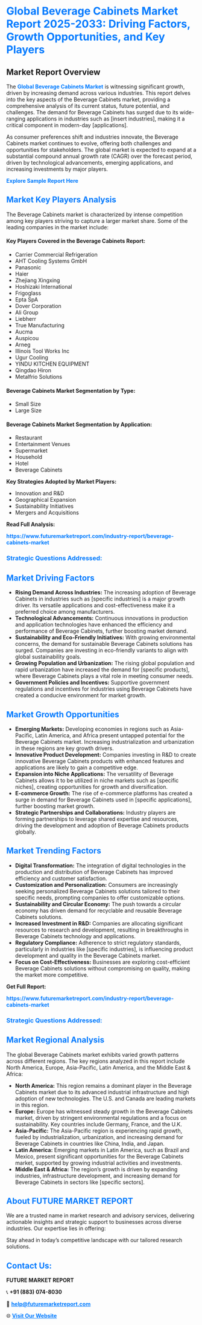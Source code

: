 <h1 style="color: #007BFF;">Global Beverage Cabinets Market Report 2025-2033: Driving Factors, Growth Opportunities, and Key Players</h1>

<section id="overview">
<h2>Market Report Overview</h2>
<p>The <a href="https://www.futuremarketreport.com/industry-report/beverage-cabinets-market" style="color: #007BFF; text-decoration: none;"><strong>Global Beverage Cabinets Market</strong></a> is witnessing significant growth, driven by increasing demand across various industries. This report delves into the key aspects of the Beverage Cabinets market, providing a comprehensive analysis of its current status, future potential, and challenges. The demand for Beverage Cabinets has surged due to its wide-ranging applications in industries such as [insert industries], making it a critical component in modern-day [applications].</p>
<p>As consumer preferences shift and industries innovate, the Beverage Cabinets market continues to evolve, offering both challenges and opportunities for stakeholders. The global market is expected to expand at a substantial compound annual growth rate (CAGR) over the forecast period, driven by technological advancements, emerging applications, and increasing investments by major players.</p>
</section>

<section id="overview">
<p><a href="https://www.futuremarketreport.com/request-sample/reportId=121781" style="color: #007BFF; text-decoration: none;"><strong>Explore Sample Report Here</strong></a></p>
</section>

<section id="key-players">
<h2 style="color: #007BFF;">Market Key Players Analysis</h2>
<p>The Beverage Cabinets market is characterized by intense competition among key players striving to capture a larger market share. Some of the leading companies in the market include:</p>
<h4>Key Players Covered in the Beverage Cabinets Report:</h4>
<ul><li>Carrier Commercial Refrigeration</li><li>AHT Cooling Systems GmbH</li><li>Panasonic</li><li>Haier</li><li>Zhejiang Xingxing</li><li>Hoshizaki International</li><li>Frigoglass</li><li>Epta SpA</li><li>Dover Corporation</li><li>Ali Group</li><li>Liebherr</li><li>True Manufacturing</li><li>Aucma</li><li>Auspicou</li><li>Arneg</li><li>Illinois Tool Works Inc</li><li>Ugur Cooling</li><li>YINDU KITCHEN EQUIPMENT</li><li>Qingdao Hiron</li><li>Metalfrio Solutions</li></ul>
<h4>Beverage Cabinets Market Segmentation by Type:</h4>
<ul><li>Small Size</li><li>Large Size</li></ul>

<h4>Beverage Cabinets Market Segmentation by Application:</h4>
<ul><li>Restaurant</li><li>Entertainment Venues</li><li>Supermarket</li><li>Household</li><li>Hotel</li><li>Beverage Cabinets</li></ul>
<p><strong>Key Strategies Adopted by Market Players:</strong></p>
<ul>
<li>Innovation and R&D</li>
<li>Geographical Expansion</li>
<li>Sustainability Initiatives</li>
<li>Mergers and Acquisitions</li>
</ul>
</section>

<section>
<p><strong>Read Full Analysis: </strong></p><a href="https://www.futuremarketreport.com/industry-report/beverage-cabinets-market" style="color: #007BFF; text-decoration: none;"><strong>https://www.futuremarketreport.com/industry-report/beverage-cabinets-market</strong></a>
<h3 style="color: #007BFF;">Strategic Questions Addressed:</h3>
</section>

<section id="driving-factors">
<h2 style="color: #007BFF;">Market Driving Factors</h2>
<ul>
<li><strong>Rising Demand Across Industries:</strong> The increasing adoption of Beverage Cabinets in industries such as [specific industries] is a major growth driver. Its versatile applications and cost-effectiveness make it a preferred choice among manufacturers.</li>
<li><strong>Technological Advancements:</strong> Continuous innovations in production and application technologies have enhanced the efficiency and performance of Beverage Cabinets, further boosting market demand.</li>
<li><strong>Sustainability and Eco-Friendly Initiatives:</strong> With growing environmental concerns, the demand for sustainable Beverage Cabinets solutions has surged. Companies are investing in eco-friendly variants to align with global sustainability goals.</li>
<li><strong>Growing Population and Urbanization:</strong> The rising global population and rapid urbanization have increased the demand for [specific products], where Beverage Cabinets plays a vital role in meeting consumer needs.</li>
<li><strong>Government Policies and Incentives:</strong> Supportive government regulations and incentives for industries using Beverage Cabinets have created a conducive environment for market growth.</li>
</ul>
</section>

<section id="growth-opportunities">
<h2 style="color: #007BFF;">Market Growth Opportunities</h2>
<ul>
<li><strong>Emerging Markets:</strong> Developing economies in regions such as Asia-Pacific, Latin America, and Africa present untapped potential for the Beverage Cabinets market. Increasing industrialization and urbanization in these regions are key growth drivers.</li>
<li><strong>Innovative Product Development:</strong> Companies investing in R&D to create innovative Beverage Cabinets products with enhanced features and applications are likely to gain a competitive edge.</li>
<li><strong>Expansion into Niche Applications:</strong> The versatility of Beverage Cabinets allows it to be utilized in niche markets such as [specific niches], creating opportunities for growth and diversification.</li>
<li><strong>E-commerce Growth:</strong> The rise of e-commerce platforms has created a surge in demand for Beverage Cabinets used in [specific applications], further boosting market growth.</li>
<li><strong>Strategic Partnerships and Collaborations:</strong> Industry players are forming partnerships to leverage shared expertise and resources, driving the development and adoption of Beverage Cabinets products globally.</li>
</ul>
</section>

<section id="trending-factors">
<h2 style="color: #007BFF;">Market Trending Factors</h2>
<ul>
<li><strong>Digital Transformation:</strong> The integration of digital technologies in the production and distribution of Beverage Cabinets has improved efficiency and customer satisfaction.</li>
<li><strong>Customization and Personalization:</strong> Consumers are increasingly seeking personalized Beverage Cabinets solutions tailored to their specific needs, prompting companies to offer customizable options.</li>
<li><strong>Sustainability and Circular Economy:</strong> The push towards a circular economy has driven demand for recyclable and reusable Beverage Cabinets solutions.</li>
<li><strong>Increased Investment in R&D:</strong> Companies are allocating significant resources to research and development, resulting in breakthroughs in Beverage Cabinets technology and applications.</li>
<li><strong>Regulatory Compliance:</strong> Adherence to strict regulatory standards, particularly in industries like [specific industries], is influencing product development and quality in the Beverage Cabinets market.</li>
<li><strong>Focus on Cost-Effectiveness:</strong> Businesses are exploring cost-efficient Beverage Cabinets solutions without compromising on quality, making the market more competitive.</li>
</ul>
</section>

<section>
<p><strong>Get Full Report: </strong></p><a href="https://www.futuremarketreport.com/industry-report/beverage-cabinets-market" style="color: #007BFF; text-decoration: none;"><strong>https://www.futuremarketreport.com/industry-report/beverage-cabinets-market</strong></a>
<h3 style="color: #007BFF;">Strategic Questions Addressed:</h3>
</section>


<section id="regional-analysis">
<h2 style="color: #007BFF;">Market Regional Analysis</h2>
<p>The global Beverage Cabinets market exhibits varied growth patterns across different regions. The key regions analyzed in this report include North America, Europe, Asia-Pacific, Latin America, and the Middle East & Africa:</p>
<ul>
<li><strong>North America:</strong> This region remains a dominant player in the Beverage Cabinets market due to its advanced industrial infrastructure and high adoption of new technologies. The U.S. and Canada are leading markets in this region.</li>
<li><strong>Europe:</strong> Europe has witnessed steady growth in the Beverage Cabinets market, driven by stringent environmental regulations and a focus on sustainability. Key countries include Germany, France, and the U.K.</li>
<li><strong>Asia-Pacific:</strong> The Asia-Pacific region is experiencing rapid growth, fueled by industrialization, urbanization, and increasing demand for Beverage Cabinets in countries like China, India, and Japan.</li>
<li><strong>Latin America:</strong> Emerging markets in Latin America, such as Brazil and Mexico, present significant opportunities for the Beverage Cabinets market, supported by growing industrial activities and investments.</li>
<li><strong>Middle East & Africa:</strong> The region’s growth is driven by expanding industries, infrastructure development, and increasing demand for Beverage Cabinets in sectors like [specific sectors].</li>
</ul>
</section>

<footer>
<h2 style="color: #007BFF;">About FUTURE MARKET REPORT</h2>
<p>We are a trusted name in market research and advisory services, delivering actionable insights and strategic support to businesses across diverse industries. Our expertise lies in offering:</p>

<p>Stay ahead in today’s competitive landscape with our tailored research solutions.</p>

<h2 style="color: #007BFF;">Contact Us:</h2>
<p><strong>FUTURE MARKET REPORT</strong></p>
<p>📞 <strong>+91 (883) 074-8030</strong></p>
<p>📧 <strong><a href="mailto:help@futuremarketreport.com" style="color: #007BFF;">help@futuremarketreport.com</a></strong></p>
<p>🌐 <strong><a href="https://www.futuremarketreport.com/" style="color: #007BFF;">Visit Our Website</a></strong></p>
</footer>